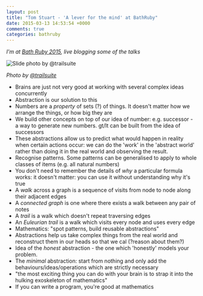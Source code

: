 ```yaml
---
layout: post
title: "Tom Stuart - 'A lever for the mind' at BathRuby"
date: 2015-03-13 14:53:54 +0000
comments: true
categories: bathruby
---
```


_I'm at [Bath Ruby 2015](http://2015.bathruby.org/), live blogging some of the
talks_

![Slide photo by @trailsuite](https://pbs.twimg.com/media/B__KM61WQAAyEr9.jpg:medium)

_Photo by [@trailsuite](https://twitter.com/trailsuite)_

* Brains are just not very good at working with several complex ideas
  concurrently
* Abstraction is our solution to this
* Numbers are a _property_ of sets (?) of things. It doesn't matter how we
  arrange the things, or how big they are
* We build other concepts on top of our idea of number: e.g. successor - a way
  to generate new numbers. gt/lt can be built from the idea of successors
* These abstractions allow us to predict what would happen in reality when
  certain actions occur: we can do the 'work' in the 'abstract world' rather
  than doing it in the real world and observing the result.
* Recognise patterns. Some patterns can be generalised to apply to whole
  classes of items (e.g. all natural numbers)
* You don't need to remember the details of _why_ a particular formula works:
  it doesn't matter: you can use it without understanding why it's true
* A _walk_ across a graph is a sequence of visits from node to node along
  their adjacent edges
* A _connected graph_ is one where there exists a walk between any pair of notes
* A _trail_ is a walk which doesn't repeat traversing edges
* An _Euleurian trail_ is a walk which visits every node and uses every edge
* Mathematics: "spot patterns, build reusable abstractions"
* Abstractions help us take complex things from the real world and reconstruct
  them in our heads so that we cal (?reason about them?)
* Idea of the _honest_ abstraction - the one which 'honestly' models your
  problem.
* The _minimal_ abstraction: start from nothing and only add the
  behaviours/ideas/operations which are strictly necessary
* "the most exciting thing you can do with your brain is to strap it into the
  hulking exoskeleton of mathematics"
* If you can write a program, you're good at mathematics
